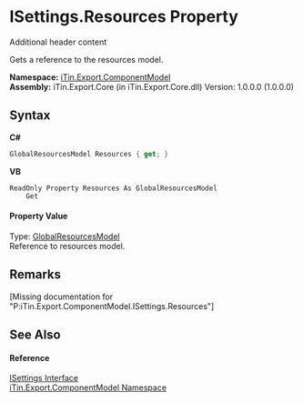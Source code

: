 # ISettings.Resources Property 
Additional header content 

Gets a reference to the resources model.

**Namespace:**&nbsp;<a href="N_iTin_Export_ComponentModel">iTin.Export.ComponentModel</a><br />**Assembly:**&nbsp;iTin.Export.Core (in iTin.Export.Core.dll) Version: 1.0.0.0 (1.0.0.0)

## Syntax

**C#**<br />
``` C#
GlobalResourcesModel Resources { get; }
```

**VB**<br />
``` VB
ReadOnly Property Resources As GlobalResourcesModel
	Get
```


#### Property Value
Type: <a href="T_iTin_Export_Model_GlobalResourcesModel">GlobalResourcesModel</a><br />Reference to resources model.

## Remarks
\[Missing <remarks> documentation for "P:iTin.Export.ComponentModel.ISettings.Resources"\]

## See Also


#### Reference
<a href="T_iTin_Export_ComponentModel_ISettings">ISettings Interface</a><br /><a href="N_iTin_Export_ComponentModel">iTin.Export.ComponentModel Namespace</a><br />